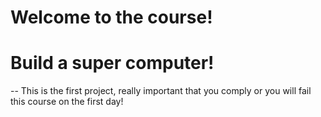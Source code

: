 # Welcome to the course!

# Build a super computer!  
  -- This is the first project, really important that you comply or you will fail this course on the first day!
